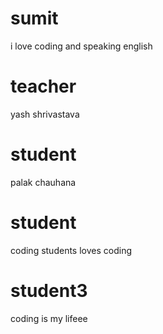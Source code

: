 # sumit
i love coding and speaking english
# teacher 
yash shrivastava
# student 
palak chauhana
# student 
coding students loves coding
# student3 
coding is my lifeee